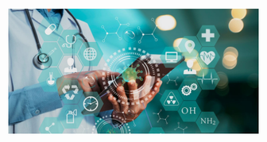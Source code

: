 ![freeCodeCamp Social Banner](https://github.com/Anirudh-Pawar/git-repo/blob/main/1688379407784.jpg)
